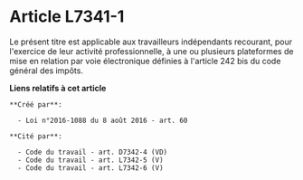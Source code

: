 # Article L7341-1

Le présent titre est applicable aux travailleurs indépendants recourant, pour l'exercice de leur activité professionnelle, à
une ou plusieurs plateformes de mise en relation par voie électronique définies à l'article 242 bis du code général des
impôts.

**Liens relatifs à cet article**

	**Créé par**:

	  - Loi n°2016-1088 du 8 août 2016 - art. 60

	**Cité par**:

	  - Code du travail - art. D7342-4 (VD)
	  - Code du travail - art. L7342-5 (V)
	  - Code du travail - art. L7342-6 (V)
